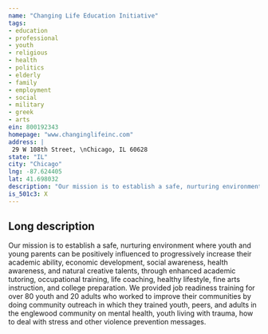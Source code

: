 ```yaml
---
name: "Changing Life Education Initiative"
tags:
- education
- professional
- youth
- religious
- health
- politics
- elderly
- family
- employment
- social
- military
- greek
- arts
ein: 800192343
homepage: "www.changinglifeinc.com"
address: |
 29 W 108th Street, \nChicago, IL 60628
state: "IL"
city: "Chicago"
lng: -87.624405
lat: 41.698032
description: "Our mission is to establish a safe, nurturing environment where youth and young parents can be positively influenced to progressively increase their academic ability, economic development, social awareness, health awareness, and natural creative talents, through enhanced academic tutoring, occupational training, life coaching, healthy lifestyle, fine arts instruction, and college preparation. "
is_501c3: X
---
```


## Long description

Our mission is to establish a safe, nurturing environment where youth and young parents can be positively influenced to progressively increase their academic ability, economic development, social awareness, health awareness, and natural creative talents, through enhanced academic tutoring, occupational training, life coaching, healthy lifestyle, fine arts instruction, and college preparation. We provided job readiness training for over 80 youth and 20 adults who worked to improve their communities by doing community outreach in which they trained youth, peers, and adults in the englewood community on mental health, youth living with trauma, how to deal with stress and other violence prevention messages. 
